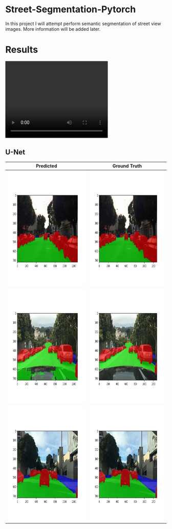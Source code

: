 # Street-Segmentation-Pytorch


In this project I will attempt perform semantic segmentation of street view images. More information will be added later. 


# Results 


<video width="320" height="240" controls>
  <source src="video1.mp4" type="video/mp4">
</video>

## U-Net

Predicted             | Ground Truth
:-------------------------:|:-------------------------:
<img width="640" height="360" src="https://github.com/NetoPedro/Street-Segmentation-Pytorch/blob/master/images/sample_validation_153_0.png"> |    <img width="640" height="360" src="https://github.com/NetoPedro/Street-Segmentation-Pytorch/blob/master/images/sample_validation_153_1.png">
<img width="640" height="360" src="https://github.com/NetoPedro/Street-Segmentation-Pytorch/blob/master/images/sample_validation_153_100.png">|  <img width="640" height="360" src="https://github.com/NetoPedro/Street-Segmentation-Pytorch/blob/master/images/sample_validation_153_101.png">
<img width="640" height="360" src="https://github.com/NetoPedro/Street-Segmentation-Pytorch/blob/master/images/sample_validation_153_200.png">  |  <img width="640" height="360" src="https://github.com/NetoPedro/Street-Segmentation-Pytorch/blob/master/images/sample_validation_153_201.png">
